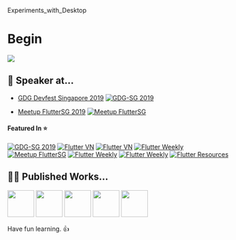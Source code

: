 Experiments_with_Desktop

# Begin

![](https://github.com/AseemWangoo/flutter_programs/blob/master/d.gif)

## ‍🗣 Speaker at...

* [GDG Devfest Singapore 2019](https://events.withgoogle.com/devfest-singapore-2019/speakers/#content)
[![GDG-SG 2019](https://img.shields.io/badge/GDG--SG-2019-red)](https://events.withgoogle.com/devfest-singapore-2019/speakers/#content) 

* [Meetup FlutterSG 2019](https://www.meetup.com/Singapore-Flutter-Meetup/events/past/)
[![Meetup FlutterSG](https://img.shields.io/badge/Meetup-FlutterSG-red)](https://www.meetup.com/Singapore-Flutter-Meetup/events/past/)

#### Featured In :star:
[![GDG-SG 2019](https://img.shields.io/badge/GDG--SG-2019-red)](https://events.withgoogle.com/devfest-singapore-2019/speakers/#content) 
[![Flutter VN](https://img.shields.io/badge/FlutterVN-%234-blue)](https://medium.com/fluttervn/fluttervn-newsletter-4-a5e60843c228) 
[![Flutter VN](https://img.shields.io/badge/FlutterVN-%232-blue)](https://medium.com/fluttervn/fluttervn-newsletter-2-f254f85498cb) 
[![Flutter Weekly](https://img.shields.io/badge/Flutter%20Weekly-%2370-blue)](https://newsletry.com/Home/Flutter%20Weekly/18c72df7-d922-4731-4095-08d711e548a3) 
[![Meetup FlutterSG](https://img.shields.io/badge/Meetup-FlutterSG-red)](https://www.meetup.com/Singapore-Flutter-Meetup/events/past/)
[![Flutter Weekly](https://img.shields.io/badge/Flutter%20Weekly-%2361-blue)](https://us17.campaign-archive.com/?u=c8d8d18b6e2c6316ddc1d48a0&id=484c61521d) 
[![Flutter Weekly](https://img.shields.io/badge/Flutter%20Weekly-%233-blue)](https://flutterweekly.news/issue-3/) 
[![Flutter Resources](https://img.shields.io/badge/FlutterX-Resources-blue)](https://flutterx.com/?q=aseemwangoo) 

## ‍👨‍💻 ‍Published Works...
<a href="https://medium.com/@aseemwangoo"><img src="https://img.icons8.com/ios-filled/50/000000/medium-monogram.png" width="60"></a>
<a href="https://twitter.com/aseemwangoo"><img src="https://img.icons8.com/color/50/000000/twitter-circled.png" width="60"></a>
<a href="https://www.linkedin.com/in/aseemwangoo"><img src="https://img.icons8.com/color/48/000000/linkedin-circled.png" width="60"></a>
<a href="https://www.youtube.com/user/aseemwangoo"><img src="https://img.icons8.com/color/48/000000/youtube-play.png" width="60"></a>
<a href="https://flatteredwithflutter.com/"><img src="https://img.icons8.com/ultraviolet/40/000000/domain.png" width="60"></a>

Have fun learning. :+1:
